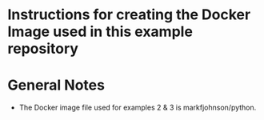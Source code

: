 # Instructions for creating the Docker Image used in this example repository

# General Notes
* The Docker image file used for examples 2 & 3 is markfjohnson/python.

